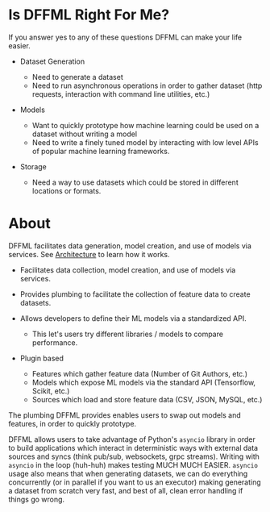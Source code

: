 # Is DFFML Right For Me?

If you answer yes to any of these questions DFFML can make your life easier.

- Dataset Generation

  - Need to generate a dataset
  - Need to run asynchronous operations in order to gather dataset (http
    requests, interaction with command line utilities, etc.)

- Models

  - Want to quickly prototype how machine learning could be used on a dataset
    without writing a model
  - Need to write a finely tuned model by interacting with low level APIs of
    popular machine learning frameworks.

- Storage

  - Need a way to use datasets which could be stored in different locations or
    formats.

# About

DFFML facilitates data generation, model creation, and use of models via
services. See [Architecture](ARCHITECTURE.md) to learn how it works.

- Facilitates data collection, model creation, and use of models via services.
- Provides plumbing to facilitate the collection of feature data to create
  datasets.
- Allows developers to define their ML models via a standardized API.

  - This let's users try different libraries / models to compare performance.

- Plugin based

  - Features which gather feature data (Number of Git Authors, etc.)
  - Models which expose ML models via the standard API (Tensorflow, Scikit,
    etc.)
  - Sources which load and store feature data (CSV, JSON, MySQL, etc.)

The plumbing DFFML provides enables users to swap out models and features,
in order to quickly prototype.

DFFML allows users to take advantage of Python's `asyncio` library in order to
build applications which interact in deterministic ways with external data
sources and syncs (think pub/sub, websockets, grpc streams). Writing with
`asyncio` in the loop (huh-huh) makes testing MUCH MUCH EASIER. `asyncio` usage
also means that when generating datasets, we can do everything concurrently (or
in parallel if you want to us an executor) making generating a dataset from
scratch very fast, and best of all, clean error handling if things go wrong.
